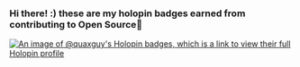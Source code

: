 ### Hi there! :) these are my holopin badges earned from contributing to Open Source👋
[![An image of @quaxguy's Holopin badges, which is a link to view their full Holopin profile](https://holopin.me/quaxguy)](https://holopin.io/@quaxguy)
<!--
**Quaxguy/Quaxguy** is a ✨ _special_ ✨ repository because its `README.md` (this file) appears on your GitHub profile.

Here are some ideas to get you started:

- 🔭 I’m currently working on ...
- 🌱 I’m currently learning ...
- 👯 I’m looking to collaborate on ...
- 🤔 I’m looking for help with ...
- 💬 Ask me about ...
- 📫 How to reach me: ...
- 😄 Pronouns: ...
- ⚡ Fun fact: ...
-->
